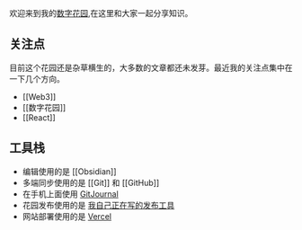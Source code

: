 欢迎来到我的[数字花园](https://garden.grass.show),在这里和大家一起分享知识。

## 关注点
目前这个花园还是杂草横生的，大多数的文章都还未发芽。最近我的关注点集中在一下几个方向。

- [[Web3]]
- [[数字花园]]
- [[React]]

## 工具栈

- 编辑使用的是 [[Obsidian]]
- 多端同步使用的是 [[Git]] 和 [[GitHub]]
- 在手机上面使用 [GitJournal](https://gitjournal.io/)
- 花园发布使用的是 [我自己正在写的发布工具](https://github.com/running-grass/gardener)
- 网站部署使用的是 [Vercel](vercel.com)